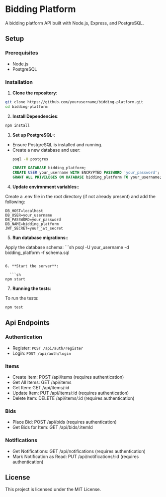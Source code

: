 # Bidding Platform

A bidding platform API built with Node.js, Express, and PostgreSQL.

## Setup

### Prerequisites

- Node.js
- PostgreSQL

### Installation

1. **Clone the repository**:

  ```sh
  git clone https://github.com/yourusername/bidding-platform.git
  cd bidding-platform
  ```
2. **Install Dependencies**:

  ```sh
  npm install
  ```
3. **Set up PostgreSQL:**:

  - Ensure PostgreSQL is installed and running.
  - Create a new database and user:
      ```sh
      psql -U postgres
      ```
      ```sql
      CREATE DATABASE bidding_platform;
      CREATE USER your_username WITH ENCRYPTED PASSWORD 'your_password';
      GRANT ALL PRIVILEGES ON DATABASE bidding_platform TO your_username;
      ```
4. **Update environment variables:**:
  
  Create a .env file in the root directory (if not already present) and add the following:
  ```
  DB_HOST=localhost
  DB_USER=your_username
  DB_PASSWORD=your_password
  DB_NAME=bidding_platform
  JWT_SECRET=your_jwt_secret
  ```

5. **Run database migrations:**:

  Apply the database schema:
    ```sh
  psql -U your_username -d bidding_platform -f schema.sql
  ```

6. **Start the server**:

    ```sh
  npm start
  ```

7. **Running the tests**:

  To run the tests:
  ```sh
  npm test
  ```

## Api Endpoints

### Authentication

  - Register: `POST /api/auth/register`
  - Login: `POST /api/auth/login`

### Items
  - Create Item: POST /api/items (requires authentication)
  - Get All Items: GET /api/items
  - Get Item: GET /api/items/:id
  - Update Item: PUT /api/items/:id (requires authentication)
  - Delete Item: DELETE /api/items/:id (requires authentication)

### Bids
  - Place Bid: POST /api/bids (requires authentication)
  - Get Bids for Item: GET /api/bids/:itemId

### Notifications
  - Get Notifications: GET /api/notifications (requires authentication)
  - Mark Notification as Read: PUT /api/notifications/:id (requires authentication)

## License
This project is licensed under the MIT License.
